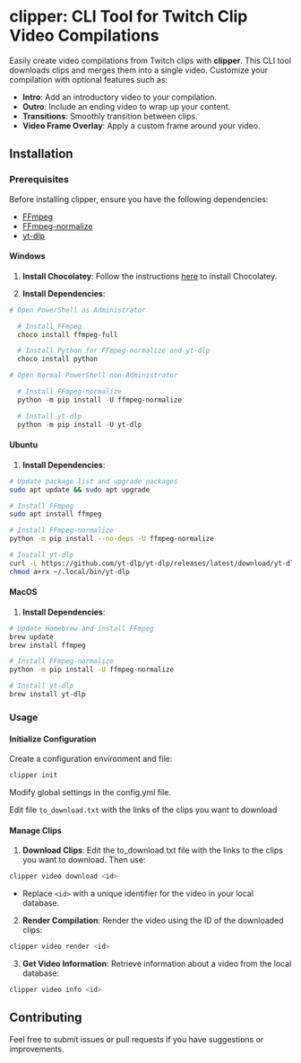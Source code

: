# clipper: CLI Tool for Twitch Clip Video Compilations

Easily create video compilations from Twitch clips with **clipper**. This CLI tool downloads clips and merges them into a single video. Customize your compilation with optional features such as:

- **Intro**: Add an introductory video to your compilation.
- **Outro**: Include an ending video to wrap up your content.
- **Transitions**: Smoothly transition between clips.
- **Video Frame Overlay**: Apply a custom frame around your video.


## Installation

### Prerequisites

Before installing clipper, ensure you have the following dependencies:

- [FFmpeg](https://ffmpeg.org/)
- [FFmpeg-normalize](https://github.com/slhck/ffmpeg-normalize)
- [yt-dlp](https://github.com/yt-dlp/yt-dlp)


#### Windows
1. **Install Chocolatey**: Follow the instructions [here](https://chocolatey.org/install) to install Chocolatey.

2. **Install Dependencies**:
```powershell
# Open PowerShell as Administrator

  # Install FFmpeg
  choco install ffmpeg-full

  # Install Python for FFmpeg-normalize and yt-dlp
  choco install python

# Open Normal PowerShell non-Administrator

  # Install FFmpeg-normalize
  python -m pip install -U ffmpeg-normalize

  # Install yt-dlp
  python -m pip install -U yt-dlp
```

#### Ubuntu
1. **Install Dependencies**:
```bash
# Update package list and upgrade packages
sudo apt update && sudo apt upgrade

# Install FFmpeg
sudo apt install ffmpeg

# Install FFmpeg-normalize
python -m pip install --no-deps -U ffmpeg-normalize

# Install yt-dlp
curl -L https://github.com/yt-dlp/yt-dlp/releases/latest/download/yt-dlp -o ~/.local/bin/yt-dlp
chmod a+rx ~/.local/bin/yt-dlp
```

#### MacOS
1. **Install Dependencies**:
```bash
# Update Homebrew and install FFmpeg
brew update
brew install ffmpeg

# Install FFmpeg-normalize
python -m pip install -U ffmpeg-normalize

# Install yt-dlp
brew install yt-dlp
```

### Usage
#### Initialize Configuration

Create a configuration environment and file:
```bash
clipper init
```

Modify global settings in the config.yml file.

Edit file `to_download.txt` with the links of the clips you want to download

#### Manage Clips
1. **Download Clips**: Edit the to_download.txt file with the links to the clips you want to download. Then use:
```bash
clipper video download <id>
```
- Replace `<id>` with a unique identifier for the video in your local database.

2. **Render Compilation**: Render the video using the ID of the downloaded clips:
```bash
clipper video render <id>
```

3. **Get Video Information**: Retrieve information about a video from the local database:
```bash
clipper video info <id>
```

## Contributing
Feel free to submit issues or pull requests if you have suggestions or improvements.